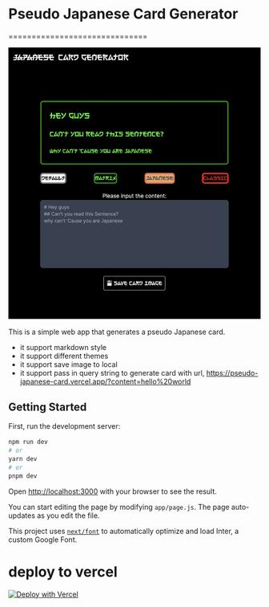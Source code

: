 # Pseudo Japanese Card Generator
==============================

![snapshot](/images/snapshot-web.jpg)

This is a simple web app that generates a pseudo Japanese card.

- it support markdown style
- it support different themes
- it support save image to local
- it support pass in query string to generate card with url, https://pseudo-japanese-card.vercel.app/?content=hello%20world

## Getting Started

First, run the development server:

```bash
npm run dev
# or
yarn dev
# or
pnpm dev
```

Open [http://localhost:3000](http://localhost:3000) with your browser to see the result.

You can start editing the page by modifying `app/page.js`. The page auto-updates as you edit the file.

This project uses [`next/font`](https://nextjs.org/docs/basic-features/font-optimization) to automatically optimize and load Inter, a custom Google Font.

# deploy to vercel 

[![Deploy with Vercel](https://vercel.com/button)](https://vercel.com/new/clone?repository-url=https%3A%2F%2Fgithub.com%2FiAladdin%2FPseudo-Japanese-Card)